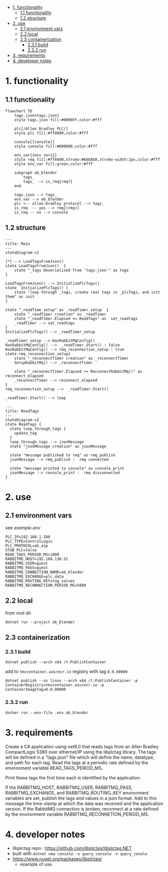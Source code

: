 - [1. functionality](#1-functionality)
  - [1.1 functionality](#11-functionality)
  - [1.2 structure](#12-structure)
- [2. use](#2-use)
  - [2.1 environment vars](#21-environment-vars)
  - [2.2 local](#22-local)
  - [2.3 containerization](#23-containerization)
      - [2.3.1 build](#231-build)
      - [2.3.2 run](#232-run)
- [3. requirements](#3-requirements)
- [4. developer notes](#4-developer-notes)

# 1. functionality
## 1.1 functionality
``` mermaid
flowchart TD
    tags.json>tags.json]
    style tags.json fill:#0000FF,color:#fff

    plc[/Allen Bradley PLC/]
    style plc fill:#ff0000,color:#fff

    console[[console]]
    style console fill:#000000,color:#fff

    env_var{{env vars}}
    style rmq fill:#ff6600,stroke:#b8b8b8,stroke-width:2px,color:#fff
    style env_var fill:green,color:#fff

    subgraph ab_blender
        tags_
        tags_ --> is_rmq{rmq?}
    end

    tags.json --> tags_
    env_var --> ab_blender
    plc <-- allen-bradley protocol --> tags_
    is_rmq  -- yes --> rmq[(rmq)]
    is_rmq -- no --> console
```

## 1.2 structure
```mermaid
---
title: Main
---
stateDiagram-v2

[*] --> LoadTagsFromJson()
state LoadTagsFromJson()  {
    state "_tags Deserialized from 'tags.json'" as tags
}

LoadTagsFromJson() --> InitializePlcTags()
state  InitializePlcTags() {
    state "loop through _tags, create real tags in _plcTags, and init them" as init
}   

state "_readTime setup" as _readTimer_setup  {
    state "_readTimer creation" as _readTimer
    state "_readTimer.Elapsed += ReadTags" as  set_readtags
    _readTimer --> set_readtags
}
InitializePlcTags() --> _readTimer_setup

_readTimer_setup --> HasRabbitMqConfig()
HasRabbitMqConfig() -->  _readTimer.Start() : false
HasRabbitMqConfig() --> rmq_reconnection_setup : true
state rmq_reconnection_setup{
    state "_reconnectTimer creation" as _reconnectTimer
    SetupRabbitMq() --> _reconnectTimer

    state "_reconnectTimer.Elapsed += ReconnectRabbitMq()" as reconnect_elapsed
    _reconnectTimer --> reconnect_elapsed
}
rmq_reconnection_setup -->  _readTimer.Start()

_readTimer.Start() --> loop
```

```mermaid
---
title: ReadTags
---
stateDiagram-v2
state ReadTags {
  state loop_through_tags {
    update_tag
  }
  loop_through_tags --> jsonMessage
  state "jsonMessage creation" as jsonMessage

  state "message published to rmq" as rmq_publish
  jsonMessage --> rmq_publish :  rmq connected

  state "message printed to console" as console_print
  jsonMessage --> console_print :  rmq disconnected
}
```

# 2. use

## 2.1 environment vars
see *example.env*
```
PLC_IP=192.168.1.100
PLC_TYPE=ControlLogix
PLC_PROTOCOL=ab_eip
STUB_PLC=false
READ_TAGS_PERIOD_MS=1000
RABBITMQ_HOST=192.168.130.51
RABBITMQ_USER=guest
RABBITMQ_PASS=guest
RABBITMQ_CONNECTION_NAME=ab_blender
RABBITMQ_EXCHANGE=plc_data
RABBITMQ_ROUTING_KEY=tag_values
RABBITMQ_RECONNECTION_PERIOD_MS=5000
```

## 2.2 local
from root dir
```
dotnet run --project ab_blender
```

## 2.3 containerization
### 2.3.1 build
```
dotnet publish --arch x64 /t:PublishContainer
```

add to `tmvcontainer.azurecr.io` registry with tag `0.0.00000`
```
dotnet publish --os linux --arch x64 /t:PublishContainer -p ContainerRegistry=tmvcontainer.azurecr.io -p ContainerImageTag=0.0.00000
```

###  2.3.2 run
```
docker run --env-file .env ab_blender
```

# 3. requirements
Create a C# application using net8.0 that reads tags from an Allen Bradley CompactLogix 5380 over ethernet/IP using the libplctag library.  The tags will be defined in a "tags.json" file which will define the name, datatype, and path for each tag.  Read the tags at a periodic rate defined by the environment variable READ_TAGS_PERIOD_MS.

Print these tags the first time each is identified by the application.

If the RABBITMQ_HOST, RABBITMQ_USER, RABBITMQ_PASS, RABBITMQ_EXCHANGE, and RABBITMQ_ROUTING_KEY environment variables are set, publish the tags and values in a json format.  Add to this message the time-stamp at which the data was received and the application version.  If the RabbitMQ connection is broken, reconnect at a rate defined by the environment variable RABBITMQ_RECONNETION_PERIOD_MS.


# 4. developer notes
- libplctag repo : https://github.com/libplctag/libplctag.NET
- built with `dotnet new console -o query_console -n query_conole`
- https://www.nuget.org/packages/libplctag/
  - example of use